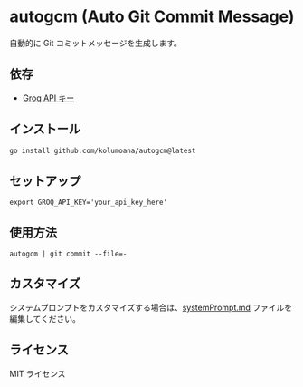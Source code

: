 # autogcm (Auto Git Commit Message)

自動的に Git コミットメッセージを生成します。

## 依存

- [Groq API キー](https://groq.com/)

## インストール

```sh
go install github.com/kolumoana/autogcm@latest
```

## セットアップ

```
export GROQ_API_KEY='your_api_key_here'
```

## 使用方法

```
autogcm | git commit --file=-
```

## カスタマイズ

システムプロンプトをカスタマイズする場合は、[systemPrompt.md](./systemPrompt.md) ファイルを編集してください。

## ライセンス

MIT ライセンス
